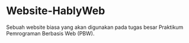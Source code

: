 # Website-HablyWeb
Sebuah website biasa yang akan digunakan pada tugas besar Praktikum Pemrograman Berbasis Web (PBW). 
